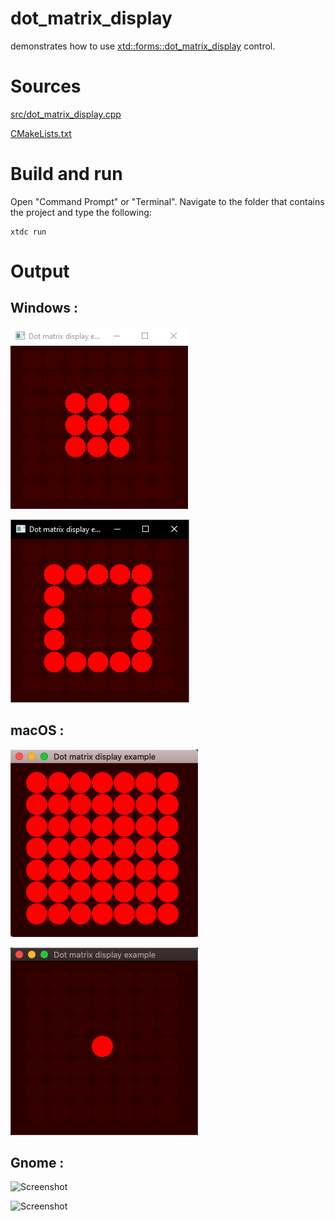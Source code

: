 # dot_matrix_display

demonstrates how to use [xtd::forms::dot_matrix_display](../../../src/xtd_forms/include/xtd/forms/dot_matrix_display.hpp) control.

# Sources

[src/dot_matrix_display.cpp](src/dot_matrix_display.cpp)

[CMakeLists.txt](CMakeLists.txt)

# Build and run

Open "Command Prompt" or "Terminal". Navigate to the folder that contains the project and type the following:

```shell
xtdc run
```

# Output

## Windows :

![Screenshot](../../../docs/pictures/examples/dot_matrix_display_w.png)

![Screenshot](../../../docs/pictures/examples/dot_matrix_display_wd.png)

## macOS :

![Screenshot](../../../docs/pictures/examples/dot_matrix_display_m.png)

![Screenshot](../../../docs/pictures/examples/dot_matrix_display_md.png)

## Gnome :

![Screenshot](../../../docs/pictures/examples/dot_matrix_display_g.png)

![Screenshot](../../../docs/pictures/examples/dot_matrix_display_gd.png)
